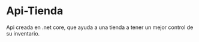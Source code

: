 # Api-Tienda
Api creada en .net core, que ayuda a una tienda a tener un mejor control de su inventario.
